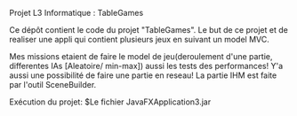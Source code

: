 Projet L3 Informatique : TableGames

Ce dépôt contient le code du projet "TableGames". Le but de ce projet et de realiser une appli qui contient plusieurs jeux en suivant un model MVC.

Mes missions etaient de faire le model de jeu(deroulement d'une partie, differentes IAs [Aleatoire/ min-max]) aussi les tests des performances!
Y'a aussi une possibilité de faire une partie en reseau!
La partie IHM est faite par l'outil SceneBuilder.

Exécution du projet: $Le fichier JavaFXApplication3.jar
